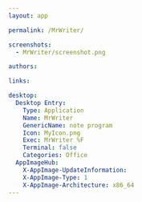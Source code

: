 ```yaml
---
layout: app

permalink: /MrWriter/

screenshots:
  - MrWriter/screenshot.png

authors:

links:

desktop:
  Desktop Entry:
    Type: Application
    Name: MrWriter
    GenericName: note program
    Icon: MyIcon.png
    Exec: MrWriter %F
    Terminal: false
    Categories: Office
  AppImageHub:
    X-AppImage-UpdateInformation: 
    X-AppImage-Type: 1
    X-AppImage-Architecture: x86_64
---
```

